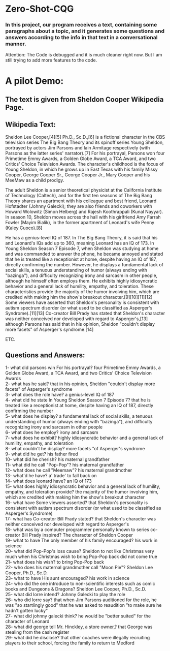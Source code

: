 # Zero-Shot-CQG


### In this project, our program receives a text, containing some paragraphs about a topic, and it generates some questions and answers according to the info in that text in a conversational manner.

Attention: The Code is debugged and it is much cleaner right now. But I am still trying to add more features to the code.

# A pilot Demo:
## The text is given from Sheldon Cooper Wikipedia Page.

## Wikipedia Text:
Sheldon Lee Cooper,[4][5] Ph.D., Sc.D.,[6] is a fictional character in the CBS television series The Big Bang Theory and its spinoff series Young Sheldon, portrayed by actors Jim Parsons and Iain Armitage respectively (with Parsons as the latter series' narrator).[7] For his portrayal, Parsons won four Primetime Emmy Awards, a Golden Globe Award, a TCA Award, and two Critics' Choice Television Awards. The character's childhood is the focus of Young Sheldon, in which he grows up in East Texas with his family Missy Cooper, George Cooper Sr., George Cooper Jr., Mary Cooper and his MeeMaw as a child prodigy.

The adult Sheldon is a senior theoretical physicist at the California Institute of Technology (Caltech), and for the first ten seasons of The Big Bang Theory shares an apartment with his colleague and best friend, Leonard Hofstadter (Johnny Galecki); they are also friends and coworkers with Howard Wolowitz (Simon Helberg) and Rajesh Koothrappali (Kunal Nayyar). In season 10, Sheldon moves across the hall with his girlfriend Amy Farrah Fowler (Mayim Bialik), in the former apartment of Leonard's wife Penny (Kaley Cuoco).[8]

He has a genius-level IQ of 187. In The Big Bang Theory, it is said that his and Leonard's IQs add up to 360, meaning Leonard has an IQ of 173. In Young Sheldon Season 7 Episode 7, when Sheldon was studying at home and was commanded to answer the phone, he became annoyed and stated that he is treated like a receptionist at home, despite having an IQ of 187, directly confirming the number. However, he displays a fundamental lack of social skills, a tenuous understanding of humor (always ending with "bazinga"), and difficulty recognizing irony and sarcasm in other people, although he himself often employs them. He exhibits highly idiosyncratic behavior and a general lack of humility, empathy, and toleration. These characteristics provide the majority of the humor involving him, which are credited with making him the show's breakout character.[9][10][11][12] Some viewers have asserted that Sheldon's personality is consistent with autism spectrum disorder (or what used to be classified as Asperger's Syndrome).[11][13] Co-creator Bill Prady has stated that Sheldon's character was neither conceived nor developed with regard to Asperger's,[13] although Parsons has said that in his opinion, Sheldon "couldn't display more facets" of Asperger's syndrome.[14]

ETC.


## Questions and Answers:
1- what did parsons win For his portrayal? four Primetime Emmy Awards, a Golden Globe Award, a TCA Award, and two Critics' Choice Television Awards<br />
2- what has he said? that in his opinion, Sheldon "couldn't display more facets" of Asperger's syndrome<br />
3- what does the role have? a genius-level IQ of 187<br />
4- what did he state In Young Sheldon Season 7 Episode 7? that he is treated like a receptionist at home, despite having an IQ of 187, directly confirming the number<br />
5- what does he display? a fundamental lack of social skills, a tenuous understanding of humor (always ending with "bazinga"), and difficulty recognizing irony and sarcasm in other people<br />
6- what does he employ? irony and sarcasm<br />
7- what does he exhibit? highly idiosyncratic behavior and a general lack of humility, empathy, and toleration<br />
8- what couldn't he display? more facets "of Asperger's syndrome<br />
9- what did he get? his father fired<br />
10- what did he cherish? his maternal grandfather<br />
11- what did he call "Pop-Pop"? his maternal grandfather<br />
12- what does he call "Meemaw"? his maternal grandmother<br />
13- what'd he have? a' trade' to fall back on<br />
14- what does leonard have? an IQ of 173<br />
15- what does highly idiosyncratic behavior and a general lack of humility, empathy, and toleration provide? the majority of the humor involving him, which are credited with making him the show's breakout character<br />
16- what have Some viewers asserted? that Sheldon's personality is consistent with autism spectrum disorder (or what used to be classified as Asperger's Syndrome)<br />
17- what has Co-creator Bill Prady stated? that Sheldon's character was neither conceived nor developed with regard to Asperger's<br />
18- what was by a computer programmer personally known to series co-creator Bill Prady inspired? The character of Sheldon Cooper<br />
19- what to have The only member of his family encouraged? his work in science<br />
20- what did Pop-Pop's loss cause? Sheldon to not like Christmas very much when his Christmas wish to bring Pop-Pop back did not come true<br />
21- what does his wish? to bring Pop-Pop back<br />
22- who does his maternal grandmother call "Moon Pie"? Sheldon Lee Cooper, Ph.D., Sc.D.<br />
23- what to have His aunt encouraged? his work in science<br />
24- who did the one introduce to non-scientific interests such as comic books and Dungeons & Dragons? Sheldon Lee Cooper, Ph.D., Sc.D.<br />
25- what did lorre intend? Johnny Galecki to play the role<br />
26- who did lorre say? that when Jim Parsons auditioned for the role, he was "so startlingly good" that he was asked to reaudition "to make sure he hadn't gotten lucky"<br />
27- what did johnny galecki think? he would be "better suited" for the character of Leonard<br />
28- what did george tell Mr. Hinckley, a store owner,? that George was stealing from the cash register<br />
29- what did he disclose? that other coaches were illegally recruiting players to their school, forcing the family to return to Medford<br />
